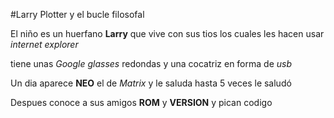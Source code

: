 #Larry Plotter y el bucle filosofal

El niño es un huerfano **Larry** que vive con sus tios
los cuales les hacen usar *internet explorer*

tiene unas *Google glasses* redondas y una cocatriz en forma de *usb*

Un dia aparece **NEO** el de *Matrix* y le saluda
hasta 5 veces le saludó

Despues conoce a sus amigos **ROM** y **VERSION**  y pican codigo
